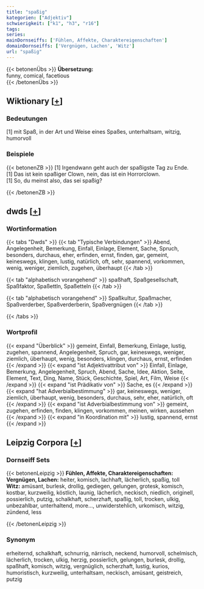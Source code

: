 ```yaml
---
title: "spaßig"
kategorien: ["Adjektiv"]
schwierigkeit: ["k1", "h3", "r16"]
tags:
series:
mainDornseiffs: ['Fühlen, Affekte, Charaktereigenschaften']
domainDornseiffs: ['Vergnügen, Lachen', 'Witz']
url: "spaßig"
---
```


{{< betonenÜbs >}}
**Übersetzung:**  
funny, comical, facetious  
{{< /betonenÜbs >}}

## Wiktionary [[+](https://de.wiktionary.org/wiki/spaßig)]

### Bedeutungen
[1] mit Spaß, in der Art und Weise eines Spaßes, unterhaltsam, witzig, humorvoll  

### Beispiele
{{< betonenZB >}}
[1] Irgendwann geht auch der spaßigste Tag zu Ende.  
[1] Das ist kein spaßiger Clown, nein, das ist ein Horrorclown.  
[1] So, du meinst also, das sei spaßig?  

{{< /betonenZB >}}


## dwds [[+](https://www.dwds.de/wb/spaßig)]

### Wortinformation
{{< tabs "Dwds" >}}
{{< tab "Typische Verbindungen" >}}
Abend, Angelegenheit, Bemerkung, Einfall, Einlage, Element, Sache, Spruch, besonders, durchaus, eher, erfinden, ernst, finden, gar, gemeint, keineswegs, klingen, lustig, natürlich, oft, sehr, spannend, vorkommen, wenig, weniger, ziemlich, zugehen, überhaupt
{{< /tab >}}

{{< tab "alphabetisch vorangehend" >}}
spaßhaft, Spaßgesellschaft, Spaßfaktor, Spaßettln, Spaßetteln
{{< /tab >}}

{{< tab "alphabetisch vorangehend" >}}
Spaßkultur, Spaßmacher, Spaßverderber, Spaßverderberin, Spaßvergnügen
{{< /tab >}}

{{< /tabs >}}

### Wortprofil
{{< expand "Überblick" >}} gemeint, Einfall, Bemerkung, Einlage, lustig, zugehen, spannend, Angelegenheit, Spruch, gar, keineswegs, weniger, ziemlich, überhaupt, wenig, besonders, klingen, durchaus, ernst, erfinden {{< /expand >}}
{{< expand "ist Adjektivattribut von" >}} Einfall, Einlage, Bemerkung, Angelegenheit, Spruch, Abend, Sache, Idee, Aktion, Seite, Element, Text, Ding, Name, Stück, Geschichte, Spiel, Art, Film, Weise {{< /expand >}}
{{< expand "ist Prädikativ von" >}} Sache, es {{< /expand >}}
{{< expand "hat Adverbialbestimmung" >}} gar, keineswegs, weniger, ziemlich, überhaupt, wenig, besonders, durchaus, sehr, eher, natürlich, oft {{< /expand >}}
{{< expand "ist Adverbialbestimmung von" >}} gemeint, zugehen, erfinden, finden, klingen, vorkommen, meinen, wirken, aussehen {{< /expand >}}
{{< expand "in Koordination mit" >}} lustig, spannend, ernst {{< /expand >}}

## Leipzig Corpora [[+](https://corpora.uni-leipzig.de/en/res?word=spaßig&corpusId=deu_newscrawl-public_2018)]

### Dornseiff Sets
{{< betonenLeipzig >}}
**Fühlen, Affekte, Charaktereigenschaften:**  
**Vergnügen, Lachen:** heiter, komisch, lachhaft, lächerlich, spaßig, toll  
**Witz:** amüsant, burlesk, drollig, gediegen, gelungen, grotesk, komisch, kostbar, kurzweilig, köstlich, launig, lächerlich, neckisch, niedlich, originell, possierlich, putzig, schalkhaft, scherzhaft, spaßig, toll, trocken, ulkig, unbezahlbar, unterhaltend, more..., unwiderstehlich, urkomisch, witzig, zündend, less  

{{< /betonenLeipzig >}}

### Synonym
erheiternd, schalkhaft, schnurrig, närrisch, neckend, humorvoll, schelmisch, lächerlich, trocken, ulkig, herzig, possierlich, gelungen, burlesk, drollig, spaßhaft, komisch, witzig, vergnüglich, scherzhaft, lustig, kurios, humoristisch, kurzweilig, unterhaltsam, neckisch, amüsant, geistreich, putzig

